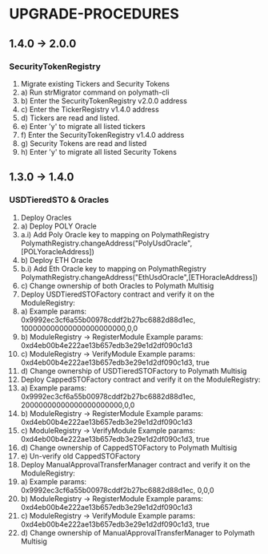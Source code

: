 # UPGRADE-PROCEDURES

## 1.4.0 -&gt; 2.0.0

### SecurityTokenRegistry

1. Migrate existing Tickers and Security Tokens
2. a\) Run strMigrator command on polymath-cli
3. b\) Enter the SecurityTokenRegistry v2.0.0 address
4. c\) Enter the TickerRegistry v1.4.0 address
5. d\) Tickers are read and listed.
6. e\) Enter 'y' to migrate all listed tickers
7. f\) Enter the SecurityTokenRegistry v1.4.0 address
8. g\) Security Tokens are read and listed 
9. h\) Enter 'y' to migrate all listed Security Tokens

## 1.3.0 -&gt; 1.4.0

### USDTieredSTO & Oracles

1. Deploy Oracles
2. a\) Deploy POLY Oracle
3. a.i\) Add Poly Oracle key to mapping on PolymathRegistry PolymathRegistry.changeAddress\("PolyUsdOracle",\[POLYoracleAddress\]\)
4. b\) Deploy ETH Oracle
5. b.i\) Add Eth Oracle key to mapping on PolymathRegistry PolymathRegistry.changeAddress\("EthUsdOracle",\[ETHoracleAddress\]\)
6. c\) Change ownership of both Oracles to Polymath Multisig
7. Deploy USDTieredSTOFactory contract and verify it on the ModuleRegistry:
8. a\) Example params: 0x9992ec3cf6a55b00978cddf2b27bc6882d88d1ec, 100000000000000000000000,0,0
9. b\) ModuleRegistry -&gt; RegisterModule Example params: 0xd4eb00b4e222ae13b657edb3e29e1d2df090c1d3
10. c\) ModuleRegistry -&gt; VerifyModule Example params: 0xd4eb00b4e222ae13b657edb3e29e1d2df090c1d3, true
11. d\) Change ownership of USDTieredSTOFactory to Polymath Multisig
12. Deploy CappedSTOFactory contract and verify it on the ModuleRegistry:
13. a\) Example params: 0x9992ec3cf6a55b00978cddf2b27bc6882d88d1ec, 20000000000000000000000,0,0
14. b\) ModuleRegistry -&gt; RegisterModule Example params: 0xd4eb00b4e222ae13b657edb3e29e1d2df090c1d3
15. c\) ModuleRegistry -&gt; VerifyModule Example params: 0xd4eb00b4e222ae13b657edb3e29e1d2df090c1d3, true
16. d\) Change ownership of CappedSTOFactory to Polymath Multisig
17. e\) Un-verify old CappedSTOFactory
18. Deploy ManualApprovalTransferManager contract and verify it on the ModuleRegistry:
19. a\) Example params: 0x9992ec3cf6a55b00978cddf2b27bc6882d88d1ec, 0,0,0
20. b\) ModuleRegistry -&gt; RegisterModule Example params: 0xd4eb00b4e222ae13b657edb3e29e1d2df090c1d3
21. c\) ModuleRegistry -&gt; VerifyModule Example params: 0xd4eb00b4e222ae13b657edb3e29e1d2df090c1d3, true
22. d\) Change ownership of ManualApprovalTransferManager to Polymath Multisig

